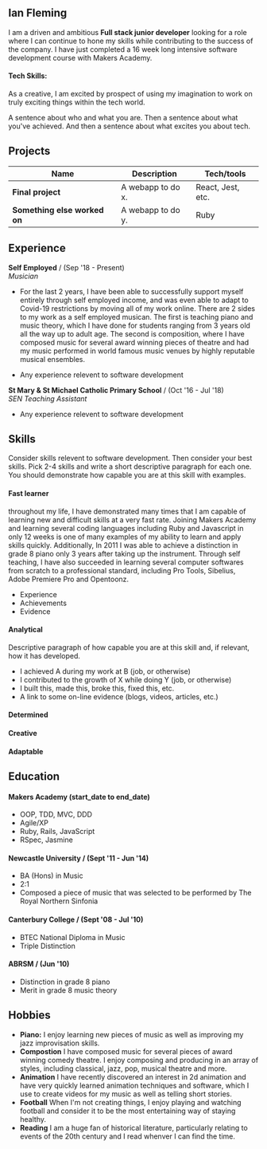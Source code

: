 ## Ian Fleming

I am a driven and ambitious **Full stack junior developer** looking for a role where I can continue to hone my skills while contributing to the success of the company. I have just completed a 16 week long intensive software development course with Makers Academy.

#### Tech Skills: 

As a creative, I am excited by prospect of using my imagination to work on truly exciting things within the tech world.

A sentence about who and what you are. Then a sentence about what you've achieved. And then a sentence about what excites you about tech.

## Projects

| Name                         | Description       | Tech/tools        |
| ---------------------------- | ----------------- | ----------------- |
| **Final project**            | A webapp to do x. | React, Jest, etc. |
| **Something else worked on** | A webapp to do y. | Ruby              |

## Experience

**Self Employed** / (Sep '18 - Present)  
_Musician_

- For the last 2 years, I have been able to successfully support myself entirely through self employed income, and was even able to adapt to Covid-19 restrictions by moving all of my work online. There are 2 sides to my work as a self employed musican. The first is teaching piano and music theory, which I have done for students ranging from 3 years old all the way up to adult age. The second is composition, where I have composed music for several award winning pieces of theatre and had my music performed in world famous music venues by highly reputable musical ensembles.

- Any experience relevent to software development

**St Mary & St Michael Catholic Primary School** / (Oct '16 - Jul '18)  
_SEN Teaching Assistant_

- Any experience relevent to software development

## Skills

Consider skills relevent to software development. Then consider your best skills. Pick 2-4 skills and write a short descriptive paragraph for each one. You should demonstrate how capable you are at this skill with examples.

#### Fast learner

throughout my life, I have demonstrated many times that I am capable of learning new and difficult skills at a very fast rate. Joining Makers Academy and learning several coding languages including Ruby and Javascript in only 12 weeks is one of many examples of my ability to learn and apply skills quickly. Additionally, In 2011 I was able to achieve a distinction in grade 8 piano only 3 years after taking up the instrument. Through self teaching, I have also succeeded in learning several computer softwares from scratch to a professional standard, including Pro Tools, Sibelius, Adobe Premiere Pro and Opentoonz. 

- Experience
- Achievements
- Evidence

#### Analytical

Descriptive paragraph of how capable you are at this skill and, if relevant, how it has developed.

- I achieved A during my work at B (job, or otherwise)
- I contributed to the growth of X while doing Y (job, or otherwise)
- I built this, made this, broke this, fixed this, etc.
- A link to some on-line evidence (blogs, videos, articles, etc.)

#### Determined

#### Creative

#### Adaptable

## Education

#### Makers Academy (start_date to end_date)

- OOP, TDD, MVC, DDD
- Agile/XP
- Ruby, Rails, JavaScript
- RSpec, Jasmine

#### Newcastle University / (Sept '11 - Jun '14)

- BA (Hons) in Music
- 2:1
- Composed a piece of music that was selected to be performed by The Royal Northern Sinfonia

#### Canterbury College / (Sept '08 - Jul '10)

- BTEC National Diploma in Music
- Triple Distinction

#### ABRSM / (Jun '10)

- Distinction in grade 8 piano
- Merit in grade 8 music theory

## Hobbies

- **Piano:** I enjoy learning new pieces of music as well as improving my jazz improvisation skills.
- **Compostion** I have composed music for several pieces of award winning comedy theatre. I enjoy composing and producing in an array of styles, including classical, jazz, pop, musical theatre and more.
- **Animation** I have recently discovered an interest in 2d animation and have very quickly learned animation techniques and software, which I use to create videos for my music as well as telling short stories.
- **Football** When I'm not creating things, I enjoy playing and watching football and consider it to be the most entertaining way of staying healthy.
- **Reading** I am a huge fan of historical literature, particularly relating to events of the 20th century and I read whenver I can find the time.
